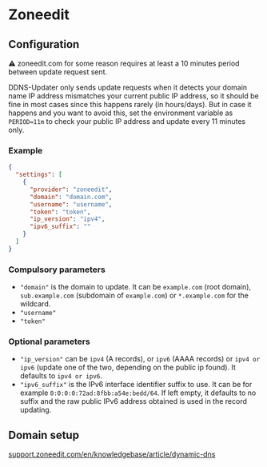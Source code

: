 # Zoneedit

## Configuration

⚠️ zoneedit.com for some reason requires at least a 10 minutes period between update request sent.

DDNS-Updater only sends update requests when it detects your domain name IP address mismatches your current public IP address,
so it should be fine in most cases since this happens rarely (in hours/days). But in case it happens and you want to avoid this,
set the environment variable as `PERIOD=11m` to check your public IP address and update every 11 minutes only.

### Example

```json
{
  "settings": [
    {
      "provider": "zoneedit",
      "domain": "domain.com",
      "username": "username",
      "token": "token",
      "ip_version": "ipv4",
      "ipv6_suffix": ""
    }
  ]
}
```

### Compulsory parameters

- `"domain"` is the domain to update. It can be `example.com` (root domain), `sub.example.com` (subdomain of `example.com`) or `*.example.com` for the wildcard.
- `"username"`
- `"token"`

### Optional parameters

- `"ip_version"` can be `ipv4` (A records), or `ipv6` (AAAA records) or `ipv4 or ipv6` (update one of the two, depending on the public ip found). It defaults to `ipv4 or ipv6`.
- `"ipv6_suffix"` is the IPv6 interface identifier suffix to use. It can be for example `0:0:0:0:72ad:8fbb:a54e:bedd/64`. If left empty, it defaults to no suffix and the raw public IPv6 address obtained is used in the record updating.

## Domain setup

[support.zoneedit.com/en/knowledgebase/article/dynamic-dns](https://support.zoneedit.com/en/knowledgebase/article/dynamic-dns)
